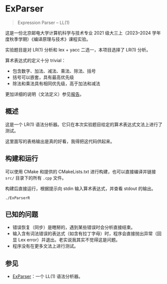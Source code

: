 # ExParser

> Expression Parser – LL(1)

这是一份北京邮电大学计算机科学与技术专业 2021 级大三上（2023–2024 学年度秋季学期）《编译原理与技术》课程实验。

实验题目是对 LR(1) 分析和 lex + yacc 二选一，本项目选择了 LR(1) 分析。

算术表达式的定义十分 trivial：

- 包含数字、加法、减法、乘法、除法、括号
- 括号可以嵌套，具有最高优先级
- 除法和乘法具有相同优先级，高于加法和减法

更加详细的说明（文法定义）参见[报告](doc.pdf)。

## 概述

这是一个 LR(1) 语法分析器。它只在本次实验题目给定的算术表达式文法上进行了测试。

这里面写的表格输出是真的好看，我得把这代码供起来。

## 构建和运行

可以使用 CMake 和提供的 CMakeLists.txt 进行构建，也可以直接编译并链接 `src/` 目录下的所有 `.cpp` 文件。

构建后直接运行，根据提示向 stdin 输入算术表达式，并查看 stdout 的输出。

```shell
./ExParserR
```

## 已知的问题

- 错误恢复（同步）是瞎掰的，遇到某些错误时会分析直接结束。
- 输入含有词法错误的表达式（如含有拉丁字母）时，程序会直接抛出异常（回显 Lex error）并退出。老实说我其实不觉得这是问题。
- 程序没有在更多文法上进行测试。

## 参见

- [ExParser](https://github.com/ArtveFlinaInBupt/ExParser)：一个 LL(1) 语法分析器。
